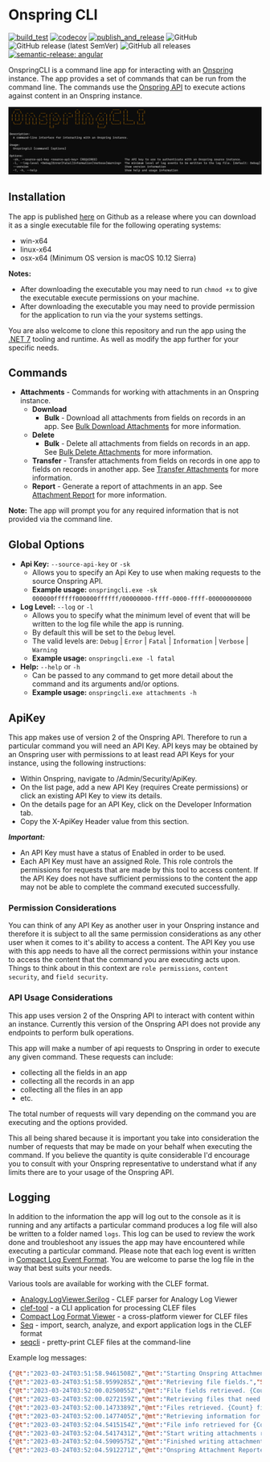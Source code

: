 # Onspring CLI

[![build_test](https://github.com/StevanFreeborn/OnspringCLI/actions/workflows/build_test.yml/badge.svg)](https://github.com/StevanFreeborn/OnspringCLI/actions/workflows/build_test.yml)
[![codecov](https://codecov.io/gh/StevanFreeborn/OnspringCLI/branch/main/graph/badge.svg?token=xSm7UcxgDj)](https://codecov.io/gh/StevanFreeborn/OnspringCLI)
[![publish_and_release](https://github.com/StevanFreeborn/OnspringCLI/actions/workflows/publish_release.yml/badge.svg)](https://github.com/StevanFreeborn/OnspringCLI/actions/workflows/publish_release.yml)
![GitHub](https://img.shields.io/github/license/StevanFreeborn/OnspringCLI)
![GitHub release (latest SemVer)](https://img.shields.io/github/v/release/StevanFreeborn/OnspringCLI)
![GitHub all releases](https://img.shields.io/github/downloads/StevanFreeborn/OnspringCLI/total)
[![semantic-release: angular](https://img.shields.io/badge/semantic--release-angular-e10079?logo=semantic-release)](https://github.com/semantic-release/semantic-release)

OnspringCLI is a command line app for interacting with an [Onspring](https://onspring.com/) instance. The app provides a set of commands that can be run from the command line. The commands use the [Onspring API](https://api.onspring.com/swagger/index.html) to execute actions against content in an Onspring instance.

![Onspring CLI](README/onspring_cli.png)

## Installation

The app is published [here](https://github.com/StevanFreeborn/OnspringCLI/releases) on Github as a release where you can download it as a single executable file for the following operating systems:

- win-x64
- linux-x64
- osx-x64 (Minimum OS version is macOS 10.12 Sierra)

**Notes:**

- After downloading the executable you may need to run `chmod +x` to give the executable execute permissions on your machine.
- After downloading the executable you may need to provide permission for the application to run via the your systems settings.

You are also welcome to clone this repository and run the app using the [.NET 7](https://dotnet.microsoft.com/en-us/download) tooling and runtime. As well as modify the app further for your specific needs.

## Commands

- **Attachments** - Commands for working with attachments in an Onspring instance.
  - **Download**
    - **Bulk** - Download all attachments from fields on records in an app. See [Bulk Download Attachments](https://github.com/StevanFreeborn/OnspringCLI/wiki/Attachments-Download-Bulk) for more information.
  - **Delete**
    - **Bulk** - Delete all attachments from fields on records in an app. See [Bulk Delete Attachments](https://github.com/StevanFreeborn/OnspringCLI/wiki/Attachments-Delete-Bulk) for more information.
  - **Transfer** - Transfer attachments from fields on records in one app to fields on records in another app. See [Transfer Attachments](https://github.com/StevanFreeborn/OnspringCLI/wiki/Attachments-Transfer) for more information.
  - **Report** - Generate a report of attachments in an app. See [Attachment Report](https://github.com/StevanFreeborn/OnspringCLI/wiki/Attachments-Report) for more information.

**Note:** The app will prompt you for any required information that is not provided via the command line.

## Global Options

- **Api Key:** `--source-api-key` or `-sk`
  - Allows you to specify an Api Key to use when making requests to the source Onspring API.
  - **Example usage:** `onspringcli.exe -sk 000000ffffff000000ffffff/00000000-ffff-0000-ffff-000000000000`
- **Log Level:** `--log` or `-l`
  - Allows you to specify what the minimum level of event that will be written to the log file while the app is running.
  - By default this will be set to the `Debug` level.
  - The valid levels are: `Debug` | `Error` | `Fatal` | `Information` | `Verbose` | `Warning`
  - **Example usage:** `onspringcli.exe -l fatal`
- **Help:** `--help` or `-h`
  - Can be passed to any command to get more detail about the command and its arguments and/or options.
  - **Example usage:** `onspringcli.exe attachments -h`

## ApiKey

This app makes use of version 2 of the Onspring API. Therefore to run a particular command you will need an API Key. API keys may be obtained by an Onspring user with permissions to at least read API Keys for your instance, using the following instructions:

- Within Onspring, navigate to /Admin/Security/ApiKey.
- On the list page, add a new API Key (requires Create permissions) or click an existing API Key to view its details.
- On the details page for an API Key, click on the Developer Information tab.
- Copy the X-ApiKey Header value from this section.

_**Important:**_

- An API Key must have a status of Enabled in order to be used.
- Each API Key must have an assigned Role. This role controls the permissions for requests that are made by this tool to access content. If the API Key does not have sufficient permissions to the content the app may not be able to complete the command executed successfully.

### Permission Considerations

You can think of any API Key as another user in your Onspring instance and therefore it is subject to all the same permission considerations as any other user when it comes to it's ability to access a content. The API Key you use with this app needs to have all the correct permissions within your instance to access the content that the command you are executing acts upon. Things to think about in this context are `role permissions`, `content security`, and `field security`.

### API Usage Considerations

This app uses version 2 of the Onspring API to interact with content within an instance. Currently this version of the Onspring API does not provide any endpoints to perform bulk operations.

This app will make a number of api requests to Onspring in order to execute any given command. These requests can include:

- collecting all the fields in an app
- collecting all the records in an app
- collecting all the files in an app
- etc.

The total number of requests will vary depending on the command you are executing and the options provided.

This all being shared because it is important you take into consideration the number of requests that may be made on your behalf when executing the command. If you believe the quantity is quite considerable I'd encourage you to consult with your Onspring representative to understand what if any limits there are to your usage of the Onspring API.

## Logging

In addition to the information the app will log out to the console as it is running and any artifacts a particular command produces a log file will also be written to a folder named `logs`. This log can be used to review the work done and troubleshoot any issues the app may have encountered while executing a particular command. Please note that each log event is written in [Compact Log Event Format](http://clef-json.org/). You are welcome to parse the log file in the way that best suits your needs.

Various tools are available for working with the CLEF format.

- [Analogy.LogViewer.Serilog](https://github.com/Analogy-LogViewer/Analogy.LogViewer.Serilog) - CLEF parser for Analogy Log Viewer
- [clef-tool](https://github.com/datalust/clef-tool) - a CLI application for processing CLEF files
- [Compact Log Format Viewer](https://github.com/warrenbuckley/Compact-Log-Format-Viewer) - a cross-platform viewer for CLEF files
- [Seq](https://datalust.co/seq) - import, search, analyze, and export application logs in the CLEF format
- [seqcli](https://github.com/datalust/seqcli) - pretty-print CLEF files at the command-line

Example log messages:

```json
{"@t":"2023-03-24T03:51:58.9461508Z","@mt":"Starting Onspring Attachment Reporter.","SourceContext":"OnspringCLI.Commands.Attachments.ReportCommand+Handler"}
{"@t":"2023-03-24T03:51:58.9599285Z","@mt":"Retrieving file fields.","SourceContext":"OnspringCLI.Commands.Attachments.ReportCommand+Handler"}
{"@t":"2023-03-24T03:52:00.0250055Z","@mt":"File fields retrieved. {Count} file fields found.","Count":5,"SourceContext":"OnspringCLI.Commands.Attachments.ReportCommand+Handler"}
{"@t":"2023-03-24T03:52:00.0272159Z","@mt":"Retrieving files that need to be requested.","SourceContext":"OnspringCLI.Commands.Attachments.ReportCommand+Handler"}
{"@t":"2023-03-24T03:52:00.1473389Z","@mt":"Files retrieved. {Count} files found.","Count":20,"SourceContext":"OnspringCLI.Commands.Attachments.ReportCommand+Handler"}
{"@t":"2023-03-24T03:52:00.1477405Z","@mt":"Retrieving information for each file.","SourceContext":"OnspringCLI.Commands.Attachments.ReportCommand+Handler"}
{"@t":"2023-03-24T03:52:04.5415154Z","@mt":"File info retrieved for {Count} of {Total} files.","Count":20,"Total":20,"SourceContext":"OnspringCLI.Commands.Attachments.ReportCommand+Handler"}
{"@t":"2023-03-24T03:52:04.5417431Z","@mt":"Start writing attachments report.","SourceContext":"OnspringCLI.Commands.Attachments.ReportCommand+Handler"}
{"@t":"2023-03-24T03:52:04.5909575Z","@mt":"Finished writing attachments report:","SourceContext":"OnspringCLI.Commands.Attachments.ReportCommand+Handler"}
{"@t":"2023-03-24T03:52:04.5912271Z","@mt":"Onspring Attachment Reporter finished.","SourceContext":"OnspringCLI.Commands.Attachments.ReportCommand+Handler"}
```
